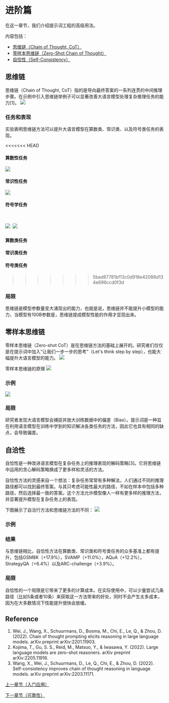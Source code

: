 # 进阶篇
在这一章节，我们介绍提示词工程的高级用法。

内容包括：
- [思维链（Chain of Thought, CoT）](#思维链)
- [零样本思维链（Zero-Shot Chain of Thought）](#零样本思维链)
- [自恰性（Self-Consistency）](#自恰性)

## 思维链
思维链（Chain of Thought, CoT）指的是导向最终答案的一系列连贯的中间推理步骤。在示例中引入思维链举例子可以显著改善大语言模型处理复杂推理任务的能力[1]。
![](../img/CoT.png)

### 任务和表现
实验表明思维链方法可以提升大语言模型在算数类、常识类、以及符号类任务的表现。

<<<<<<< HEAD
#### 算数性任务
![](../img/Examples/CoT_money.png)

#### 常识性任务
![](../img/Examples/CoT_commensense.png)

#### 符号学任务
![](../img/Examples/CoT_symbolic_false.png)
![](../img/Examples/CoT_symbolic_true.png)
=======
#### 算数类任务

#### 常识类任务

#### 符号类任务
>>>>>>> 5bad87781bf13c0d918e42088d134e696ccd0f3d

### 局限
思维链是模型参数量变大涌现出的能力，也就是说，思维链并不能提升小模型的能力，当模型有100B参数是，思维链提成模型性能的作用才显现出来。

## 零样本思维链
零样本思维链（Zero-shot CoT）是在思维链方法的基础上展开的。研究者们仅仅是在提示词中加入“让我们一步一步的思考”（Let's think step by step），也能大幅提升大语言模型的能力。
![](../img/zero-shot-cot.png)

零样本思维链的原理
![](../img/how-zero-shot-cot-work.png)

### 示例
![](../img/Examples/CoT_money_zero_shot.png)

### 局限
研究者发现大语言模型会捕捉并放大训练数据中的偏差（Bias）。提示词是一种旨在利用语言模型在训练中学到的知识解决各类任务的方法，因此它也具有相同的缺点，会导致偏差。

## 自洽性
自恰性是一种改进语言模型在复杂任务上的推理表现的解码策略[3]。它将思维链中运用的贪心解码策略换成了更多样和灵活的方法。

自恰性方法的灵感来自一个想法：复杂任务常常有多种解法，人们通过不同的推理路径都可以找到最终答案。与其只考虑可能性最大的路径，不如在样本中包括多种路径，然后选择最一致的答案。这个方法允许模型像人一样有更多样的推理方法，并显著提升模型在复杂任务上的表现。

下图展示了自洽行方法和思维链方法的不同：
![](../img/self-consistency.png)

### 示例

### 结果
与思维链相比，自恰性方法在算数类、常识类和符号类任务的众多基准上都有提升，包括GSM8K（+17.9%），SVAMP（+11.0%），AQuA（+12.2%），StrategyQA（+6.4%）以及ARC-challenge（+3.9%）。

### 局限
自恰性的一个局限是它带来了更多的计算成本。在实际使用中，可以少量尝试几条路径（比如5条或者10条）来获取这一方法带来的好处，同时不会产生太多成本，因为在大多数情况下性能提升很快会放缓。

## Reference
1. Wei, J., Wang, X., Schuurmans, D., Bosma, M., Chi, E., Le, Q., & Zhou, D. (2022). Chain of thought prompting elicits reasoning in large language models. arXiv preprint arXiv:2201.11903.
2. Kojima, T., Gu, S. S., Reid, M., Matsuo, Y., & Iwasawa, Y. (2022). Large language models are zero-shot reasoners. arXiv preprint arXiv:2205.11916.
3. Wang, X., Wei, J., Schuurmans, D., Le, Q., Chi, E., & Zhou, D. (2022). Self-consistency improves chain of thought reasoning in language models. arXiv preprint arXiv:2203.11171.

[上一章节（入门应用）](prompting-basic-applications.md)

[下一章节（可靠性）](prompting-reliability.md)

